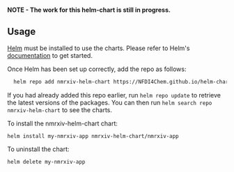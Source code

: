 #### NOTE - The work for this helm-chart is still in progress.

## Usage

[Helm](https://helm.sh) must be installed to use the charts.  Please refer to
Helm's [documentation](https://helm.sh/docs) to get started.

Once Helm has been set up correctly, add the repo as follows:

```bash
  helm repo add nmrxiv-helm-chart https://NFDI4Chem.github.io/helm-charts
```

If you had already added this repo earlier, run `helm repo update` to retrieve
the latest versions of the packages.  You can then run `helm search repo
nmrxiv-helm-chart` to see the charts.

To install the nmrxiv-helm-chart chart:

    helm install my-nmrxiv-app nmrxiv-helm-chart/nmrxiv-app

To uninstall the chart:

    helm delete my-nmrxiv-app